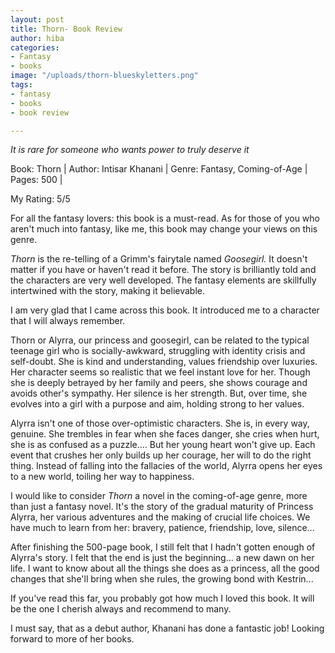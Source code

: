 ```yaml
---
layout: post
title: Thorn- Book Review
author: hiba
categories:
- Fantasy
- books
image: "/uploads/thorn-blueskyletters.png"
tags:
- fantasy
- books
- book review

---
```

_It is rare for someone who wants power to truly deserve it_

Book: Thorn | Author: Intisar Khanani | Genre: Fantasy, Coming-of-Age | Pages: 500 |

My Rating: 5/5

For all the fantasy lovers: this book is a must-read. As for those of you who aren't much into fantasy, like me, this book may change your views on this genre.

_Thorn_ is the re-telling of a Grimm's fairytale named _Goosegirl._ It doesn't matter if you have or haven't read it before. The story is brilliantly told and the characters are very well developed. The fantasy elements are skillfully intertwined with the story, making it believable.

I am very glad that I came across this book. It introduced me to a character that I will always remember.

Thorn or Alyrra, our princess and goosegirl, can be related to the typical teenage girl who is socially-awkward, struggling with identity crisis and self-doubt. She is kind and understanding, values friendship over luxuries. Her character seems so realistic that we feel instant love for her. Though she is deeply betrayed by her family and peers, she shows courage and avoids other's sympathy. Her silence is her strength. But, over time, she evolves into a girl with a purpose and aim, holding strong to her values.

Alyrra isn't one of those over-optimistic characters. She is, in every way, genuine. She trembles in fear when she faces danger, she cries when hurt, she is as confused as a puzzle.... But her young heart won't give up. Each event that crushes her only builds up her courage, her will to do the right thing. Instead of falling into the fallacies of the world, Alyrra opens her eyes to a new world, toiling her way to happiness.

I would like to consider _Thorn_ a novel in the coming-of-age genre, more than just a fantasy novel. It's the story of the gradual maturity of Princess Alyrra, her various adventures and the making of crucial life choices. We have much to learn from her: bravery, patience, friendship, love, silence...

After finishing the 500-page book, I still felt that I hadn't gotten enough of Alyrra's story. I felt that the end is just the beginning... a new dawn on her life. I want to know about all the things she does as a princess, all the good changes that she'll bring when she rules, the growing bond with Kestrin...

If you've read this far, you probably got how much I loved this book. It will be the one I cherish always and recommend to many.

I must say, that as a debut author, Khanani has done a fantastic job! Looking forward to more of her books.